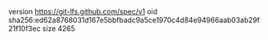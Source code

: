version https://git-lfs.github.com/spec/v1
oid sha256:ed62a8768031d167e5bbfbadc9a5ce1970c4d84e94966aab03ab29f21f10f3ec
size 4265
